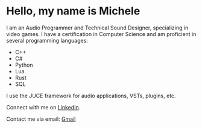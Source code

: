 # Hello, my name is Michele

I am an Audio Programmer and Technical Sound Designer, specializing in video games. I have a certification in Computer Science and am proficient in several programming languages:

- C++
- C#
- Python
- Lua
- Rust
- SQL

I use the JUCE framework for audio applications, VSTs, plugins, etc.

Connect with me on [LinkedIn](https://www.linkedin.com).

Contact me via email: [Gmail](mailto:mikgrimaldi7@gmail.com)

